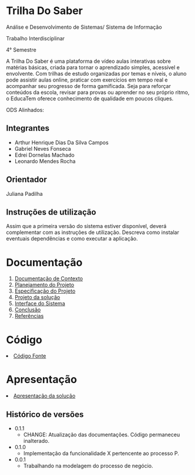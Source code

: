 # Trilha Do Saber

Análise e Desenvolvimento de Sistemas/ Sistema de Informação

Trabalho Interdisciplinar

4° Semestre

A Trilha Do Saber é uma plataforma de vídeo aulas interativas sobre matérias básicas, criada para tornar o aprendizado simples, acessível e envolvente. Com trilhas de estudo organizadas por temas e níveis, o aluno pode assistir aulas online, praticar com exercícios em tempo real e acompanhar seu progresso de forma gamificada. Seja para reforçar conteúdos da escola, revisar para provas ou aprender no seu próprio ritmo, o EducaTem oferece conhecimento de qualidade em poucos cliques.

ODS Alinhados:

## Integrantes

* Arthur Henrique Dias Da Silva Campos
* Gabriel Neves Fonseca
* Edrei Dornelas Machado
* Leonardo Mendes Rocha

## Orientador

Juliana Padilha

## Instruções de utilização

Assim que a primeira versão do sistema estiver disponível, deverá complementar com as instruções de utilização. Descreva como instalar eventuais dependências e como executar a aplicação.

# Documentação

<ol>
<li><a href="docs/1-Contexto.md"> Documentação de Contexto</a></li>
<li><a href="docs/2-Planejamento-Projeto.md"> Planejamento do Projeto</a></li>
<li><a href="docs/3-Especificação.md"> Especificação do Projeto</a></li>
<li><a href="docs/4-Projeto-Solucao.md"> Projeto da solução</a></li>
<li><a href="docs/5-Interface-Sistema.md"> Interface do Sistema</a></li>
<li><a href="docs/6-Conclusão.md"> Conclusão</a></li>
<li><a href="docs/7-Referências.md"> Referências</a></li>
</ol>

# Código

<li><a href="src/README.md"> Código Fonte</a></li>

# Apresentação

<li><a href="presentation/README.md"> Apresentação da solução</a></li>


## Histórico de versões

* 0.1.1
    * CHANGE: Atualização das documentações. Código permaneceu inalterado.
* 0.1.0
    * Implementação da funcionalidade X pertencente ao processo P.
* 0.0.1
    * Trabalhando na modelagem do processo de negócio.
